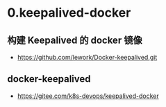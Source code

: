 # 0.keepalived-docker

## 构建 Keepalived 的 docker 镜像

- https://github.com/lework/Docker-keepalived.git

## docker-keepalived

- https://gitee.com/k8s-devops/keepalived-docker
